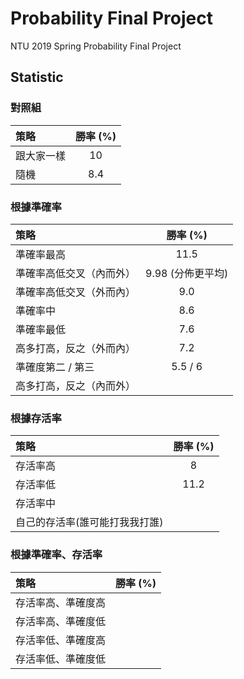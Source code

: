 # Probability Final Project
NTU 2019 Spring Probability Final Project

## Statistic
### 對照組

| 策略  | 勝率 (%) |
| :------------- | :-------------: |
| 跟大家一樣 |	10 |
| 隨機	| 8.4 |

### 根據準確率

| 策略  | 勝率 (%) |
| :------------- | :-------------: |
| 準確率最高  | 11.5  |
| 準確率高低交叉（內而外）  | 9.98 (分佈更平均)  |
| 準確率高低交叉（外而內）  | 9.0 |
| 準確率中	| 8.6 |
| 準確率最低	| 7.6 |
| 高多打高，反之（外而內）|	7.2 |
| 準確度第二 / 第三	| 5.5 / 6 |
| 高多打高，反之（內而外）|	

### 根據存活率

| 策略  | 勝率 (%) |
| :------------- | :-------------: |
| 存活率高	| 8 |
| 存活率低	| 11.2 |
| 存活率中	|  | 
| 自己的存活率(誰可能打我我打誰) |  | 

### 根據準確率、存活率

| 策略  | 勝率 (%) |
| :------------- | :-------------: |
| 存活率高、準確度高	|  |
| 存活率高、準確度低	|  |
| 存活率低、準確度高	|  |
| 存活率低、準確度低	|  |

